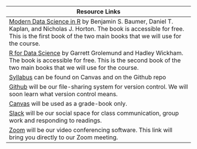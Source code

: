 | Resource Links |
|-----------|
|[Modern Data Science in R](https://mdsr-book.github.io/mdsr2e/) by Benjamin S. Baumer, Daniel T. Kaplan, and Nicholas J. Horton. The book is accessible for free. This is the first book of the two main books that we will use for the course. |
|[R for Data Science](https://r4ds.had.co.nz/) by Garrett Grolemund and Hadley Wickham. The book is accessible for free. This is the second book of the two main books that we will use for the course.|
|[Syllabus](https://canvas.umn.edu/courses/206981/assignments/syllabus) can be found on Canvas and on the Github repo |
|[Github](https://github.com/kimchisquared/math4180) will be our file-sharing system for version control. We will soon learn what version control means.|
|[Canvas](https://canvas.umn.edu/courses/206981) will be used as a grade-book only.|
|[Slack](https://join.slack.com/t/math4180/shared_invite/zt-kl64pc6d-mdMu3edXjbUhSzg1c4g2Lw) will be our social space for class communication, group work and responding to readings.|
|[Zoom](https://umn.zoom.us/j/99004362256?pwd=b0JPVjZvcjdZUjFYRU80V3I0cjA2Zz09) will be our video conferencing software. This link will bring you directly to our Zoom meeting. |
